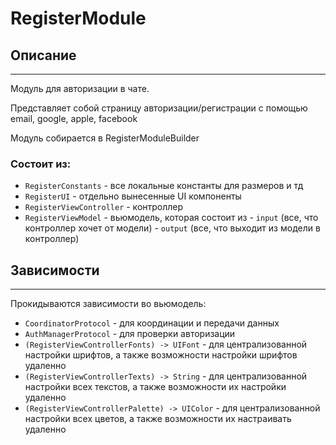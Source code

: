 # RegisterModule

## Описание
--------------------------------------------------------------------------------------------------

 Модуль для авторизации в чате.

 Представляет собой страницу авторизации/регистрации с помощью email, google, apple, facebook
 
 Модуль собирается в RegisterModuleBuilder

 ### Cостоит из:
 - ``RegisterConstants``       - все локальные константы для размеров и тд
 - ``RegisterUI``              - отдельно вынесенные UI компоненты
 - ``RegisterViewController``  - контроллер
 - ``RegisterViewModel``       - вьюмодель, которая состоит из
                                        - ``input`` (все, что контроллер хочет от модели)
                                        - ``output`` (все, что выходит из модели в контроллер)
                                  
## Зависимости
--------------------------------------------------------------------------------------------------

 Прокидываются зависимости во вьюмодель:
 - ``CoordinatorProtocol``                         - для координации и передачи данных
 - ``AuthManagerProtocol``                         - для проверки авторизации
 - ``(RegisterViewControllerFonts) -> UIFont``     - для централизованной настройки шрифтов,
                                                     а также возможности настройки шрифтов удаленно
 - ``(RegisterViewControllerTexts) -> String``     - для централизованной настройки всех текстов,
                                                     а также возможности их настройки удаленно
 - ``(RegisterViewControllerPalette) -> UIColor``  - для централизованной настройки всех цветов,
                                                     а также возможности их настраивать удаленно
 

